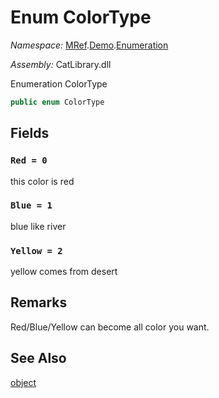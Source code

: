 ﻿# Enum ColorType

_Namespace:_ [MRef](MRef.md).[Demo](MRef.Demo.md).[Enumeration](MRef.Demo.Enumeration.md)

_Assembly:_ CatLibrary.dll

Enumeration ColorType

```csharp
public enum ColorType
```

## Fields

### `Red = 0`

this color is red

### `Blue = 1`

blue like river

### `Yellow = 2`

yellow comes from desert

## Remarks

<p>
Red/Blue/Yellow can become all color you want.
</p>
<ul></ul>

## See Also

[object](https://learn.microsoft.com/dotnet/api/system.object)

